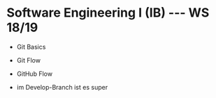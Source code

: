 # Software Engineering I (IB) --- WS 18/19

- Git Basics

- Git Flow

- GitHub Flow

- im Develop-Branch ist es super
